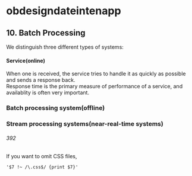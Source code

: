 # obdesigndateintenapp

## 10. Batch Processing

We distinguish three different types of systems:
#### Service(online)

When one is received, the service tries to handle it as quickly as possible and sends a response back.  
Response time is the primary measure of performance of a service, and availablity is often very important.

### Batch processing system(offline)

### Stream processing systems(near-real-time systems)


###### 392
If you want to omit CSS files, 
```
'$7 !~ /\.css$/ {print $7}'
```
